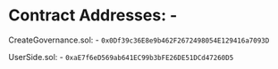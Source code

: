 # Contract Addresses: - 

CreateGovernance.sol: - ```0x0Df39c36E8e9b462F2672498054E129416a7093D``` 

UserSide.sol: - ```0xaE7f6eD569ab641EC99b3bFE26DE51DCd47260D5```